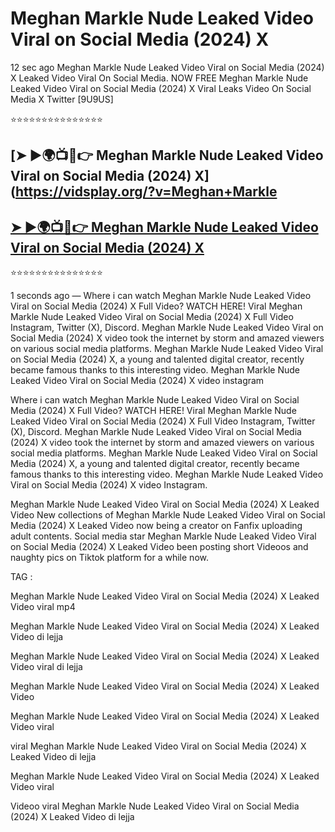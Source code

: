 ﻿# Meghan Markle Nude Leaked Video Viral on Social Media (2024) X



12 sec ago Meghan Markle Nude Leaked Video Viral on Social Media (2024) X Leaked Video Viral On Social Media. NOW FREE Meghan Markle Nude Leaked Video Viral on Social Media (2024) X Viral Leaks Video On Social Media X Twitter [9U9US]

⭐⭐⭐⭐⭐⭐⭐⭐⭐⭐⭐⭐⭐⭐⭐

## [➤ ►🌍📺📱👉 Meghan Markle Nude Leaked Video Viral on Social Media (2024) X](https://vidsplay.org/?v=Meghan+Markle

## [➤ ►🌍📺📱👉 Meghan Markle Nude Leaked Video Viral on Social Media (2024) X](https://vidsplay.org/?v=Meghan+Markle)


⭐⭐⭐⭐⭐⭐⭐⭐⭐⭐⭐⭐⭐⭐⭐



1 seconds ago — Where i can watch Meghan Markle Nude Leaked Video Viral on Social Media (2024) X Full Video? WATCH HERE! Viral Meghan Markle Nude Leaked Video Viral on Social Media (2024) X Full Video Instagram, Twitter (X), Discord. Meghan Markle Nude Leaked Video Viral on Social Media (2024) X video took the internet by storm and amazed viewers on various social media platforms. Meghan Markle Nude Leaked Video Viral on Social Media (2024) X, a young and talented digital creator, recently became famous thanks to this interesting video. Meghan Markle Nude Leaked Video Viral on Social Media (2024) X video instagram

Where i can watch Meghan Markle Nude Leaked Video Viral on Social Media (2024) X Full Video? WATCH HERE! Viral Meghan Markle Nude Leaked Video Viral on Social Media (2024) X Full Video Instagram, Twitter (X), Discord. Meghan Markle Nude Leaked Video Viral on Social Media (2024) X video took the internet by storm and amazed viewers on various social media platforms. Meghan Markle Nude Leaked Video Viral on Social Media (2024) X, a young and talented digital creator, recently became famous thanks to this interesting video. Meghan Markle Nude Leaked Video Viral on Social Media (2024) X video Instagram.

Meghan Markle Nude Leaked Video Viral on Social Media (2024) X Leaked Video New collections of Meghan Markle Nude Leaked Video Viral on Social Media (2024) X Leaked Video now being a creator on Fanfix uploading adult contents. Social media star Meghan Markle Nude Leaked Video Viral on Social Media (2024) X Leaked Video been posting short Videoos and naughty pics on Tiktok platform for a while now.

TAG :

 

Meghan Markle Nude Leaked Video Viral on Social Media (2024) X Leaked Video viral mp4

 

Meghan Markle Nude Leaked Video Viral on Social Media (2024) X Leaked Video di lejja

 

Meghan Markle Nude Leaked Video Viral on Social Media (2024) X Leaked Video viral di lejja

 

Meghan Markle Nude Leaked Video Viral on Social Media (2024) X Leaked Video

 

Meghan Markle Nude Leaked Video Viral on Social Media (2024) X Leaked Video viral

 

viral Meghan Markle Nude Leaked Video Viral on Social Media (2024) X Leaked Video di lejja

 

Meghan Markle Nude Leaked Video Viral on Social Media (2024) X Leaked Video viral

 

Videoo viral Meghan Markle Nude Leaked Video Viral on Social Media (2024) X Leaked Video di lejja